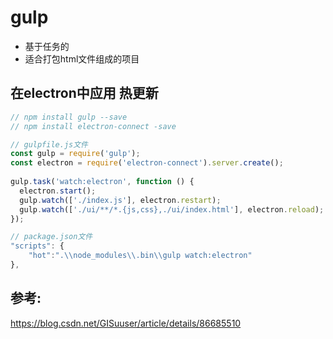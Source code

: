 # gulp
- 基于任务的
- 适合打包html文件组成的项目

## 在electron中应用 热更新
```js
// npm install gulp --save
// npm install electron-connect -save

// gulpfile.js文件
const gulp = require('gulp');
const electron = require('electron-connect').server.create();
 
gulp.task('watch:electron', function () {
  electron.start();
  gulp.watch(['./index.js'], electron.restart);
  gulp.watch(['./ui/**/*.{js,css},./ui/index.html'], electron.reload);
});

// package.json文件
"scripts": {
    "hot":".\\node_modules\\.bin\\gulp watch:electron"
},

```
## 参考: 
<https://blog.csdn.net/GISuuser/article/details/86685510>
  